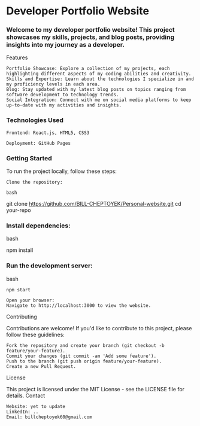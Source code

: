 # Developer Portfolio Website

### Welcome to my developer portfolio website! This project showcases my skills, projects, and blog posts, providing insights into my journey as a developer.
Features

    Portfolio Showcase: Explore a collection of my projects, each highlighting different aspects of my coding abilities and creativity.
    Skills and Expertise: Learn about the technologies I specialize in and my proficiency levels in each area.
    Blog: Stay updated with my latest blog posts on topics ranging from software development to technology trends.
    Social Integration: Connect with me on social media platforms to keep up-to-date with my activities and insights.

### Technologies Used

    Frontend: React.js, HTML5, CSS3
    
    Deployment: GitHub Pages

### Getting Started

To run the project locally, follow these steps:

    Clone the repository:

    bash

git clone https://github.com/BILL-CHEPTOYEK/Personal-website.git
cd your-repo

### Install dependencies:

bash

npm install

### Run the development server:

bash

    npm start

    Open your browser:
    Navigate to http://localhost:3000 to view the website.

Contributing

Contributions are welcome! If you'd like to contribute to this project, please follow these guidelines:

    Fork the repository and create your branch (git checkout -b feature/your-feature).
    Commit your changes (git commit -am 'Add some feature').
    Push to the branch (git push origin feature/your-feature).
    Create a new Pull Request.

License

This project is licensed under the MIT License - see the LICENSE file for details.
Contact

    Website: yet to update
    LinkedIn: ..
    Email: billcheptoyek60@gmail.com

